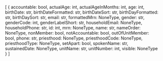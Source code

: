 [
  {
    accountable: bool,
    actualAge: int,
    actualAgeInMonths: int,
    age: int,
    birthDate: str,
    birthDateFormatted: str,
    birthDateSort: str,
    birthDayFormatted: str,
    birthDaySort: str,
    email: str,
    formattedMrn: NoneType,
    gender: str,
    genderCode: int,
    genderLabelShort: str,
    householdEmail: NoneType,
    householdPhone: str,
    id: int,
    mrn: NoneType,
    name: str,
    nameOrder: NoneType,
    nonMember: bool,
    notAccountable: bool,
    outOfUnitMember: bool,
    phone: str,
    priesthood: NoneType,
    priesthoodCode: NoneType,
    priesthoodType: NoneType,
    setApart: bool,
    spokenName: str,
    sustainedDate: NoneType,
    unitName: str,
    unitNumber: int,
    visible: NoneType
  }
]